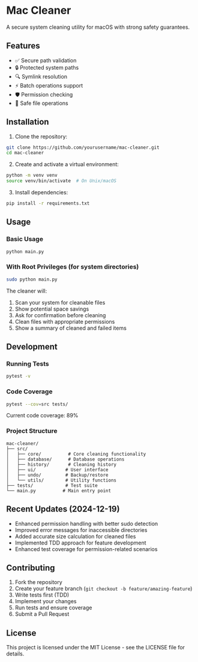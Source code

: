 # Mac Cleaner

A secure system cleaning utility for macOS with strong safety guarantees.

## Features

- ✅ Secure path validation
- 🔒 Protected system paths
- 🔍 Symlink resolution
- ⚡ Batch operations support
- 🛡️ Permission checking
- 💾 Safe file operations

## Installation

1. Clone the repository:
```bash
git clone https://github.com/yourusername/mac-cleaner.git
cd mac-cleaner
```

2. Create and activate a virtual environment:
```bash
python -m venv venv
source venv/bin/activate  # On Unix/macOS
```

3. Install dependencies:
```bash
pip install -r requirements.txt
```

## Usage

### Basic Usage
```bash
python main.py
```

### With Root Privileges (for system directories)
```bash
sudo python main.py
```

The cleaner will:
1. Scan your system for cleanable files
2. Show potential space savings
3. Ask for confirmation before cleaning
4. Clean files with appropriate permissions
5. Show a summary of cleaned and failed items

## Development

### Running Tests
```bash
pytest -v
```

### Code Coverage
```bash
pytest --cov=src tests/
```

Current code coverage: 89%

### Project Structure
```
mac-cleaner/
├── src/
│   ├── core/          # Core cleaning functionality
│   ├── database/      # Database operations
│   ├── history/       # Cleaning history
│   ├── ui/           # User interface
│   ├── undo/         # Backup/restore
│   └── utils/        # Utility functions
├── tests/            # Test suite
└── main.py          # Main entry point
```

## Recent Updates (2024-12-19)

- Enhanced permission handling with better sudo detection
- Improved error messages for inaccessible directories
- Added accurate size calculation for cleaned files
- Implemented TDD approach for feature development
- Enhanced test coverage for permission-related scenarios

## Contributing

1. Fork the repository
2. Create your feature branch (`git checkout -b feature/amazing-feature`)
3. Write tests first (TDD)
4. Implement your changes
5. Run tests and ensure coverage
6. Submit a Pull Request

## License

This project is licensed under the MIT License - see the LICENSE file for details.
